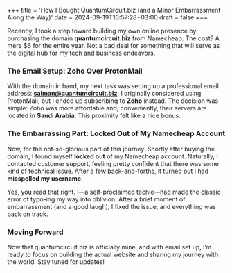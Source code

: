 +++
title = 'How I Bought QuantumCircuit.biz (and a Minor Embarrassment Along the Way)'
date = 2024-09-19T16:57:28+03:00
draft = false
+++

Recently, I took a step toward building my own online presence by purchasing the domain **quantumcircuit.biz** from Namecheap. The cost? A mere $6 for the entire year. Not a bad deal for something that will serve as the digital hub for my tech and business endeavors.

### The Email Setup: Zoho Over ProtonMail

With the domain in hand, my next task was setting up a professional email address: **salman@quantumcircuit.biz**. I originally considered using ProtonMail, but I ended up subscribing to **Zoho** instead. The decision was simple: Zoho was more affordable and, conveniently, their servers are located in **Saudi Arabia**. This proximity felt like a nice bonus.

### The Embarrassing Part: Locked Out of My Namecheap Account

Now, for the not-so-glorious part of this journey. Shortly after buying the domain, I found myself **locked out** of my Namecheap account. Naturally, I contacted customer support, feeling pretty confident that there was some kind of technical issue. After a few back-and-forths, it turned out I had **misspelled my username**.

Yes, you read that right. I—a self-proclaimed techie—had made the classic error of typo-ing my way into oblivion. After a brief moment of embarrassment (and a good laugh), I fixed the issue, and everything was back on track.

### Moving Forward

Now that quantumcircuit.biz is officially mine, and with email set up, I’m ready to focus on building the actual website and sharing my journey with the world. Stay tuned for updates!

